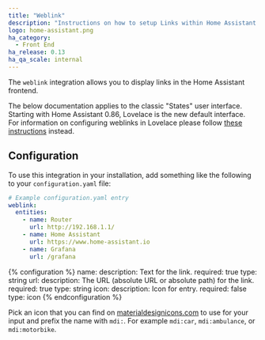 ```yaml
---
title: "Weblink"
description: "Instructions on how to setup Links within Home Assistant."
logo: home-assistant.png
ha_category:
  - Front End
ha_release: 0.13
ha_qa_scale: internal
---
```


The `weblink` integration allows you to display links in the Home Assistant frontend.

<div class='note'>

The below documentation applies to the classic "States" user interface. Starting with Home Assistant 0.86, Lovelace is the new default interface. For information on configuring weblinks in Lovelace please follow [these instructions](/lovelace/entities/#weblink) instead.

</div>

## Configuration

To use this integration in your installation, add something like the following to your `configuration.yaml` file:

```yaml
# Example configuration.yaml entry
weblink:
  entities:
    - name: Router
      url: http://192.168.1.1/
    - name: Home Assistant
      url: https://www.home-assistant.io
    - name: Grafana
      url: /grafana
```

{% configuration %}
name:
  description: Text for the link.
  required: true
  type: string
url:
  description: The URL (absolute URL or absolute path) for the link.
  required: true
  type: string
icon:
  description: Icon for entry.
  required: false
  type: icon
{% endconfiguration %}

Pick an icon that you can find on [materialdesignicons.com](https://materialdesignicons.com/) to use for your input and prefix the name with `mdi:`. For example `mdi:car`, `mdi:ambulance`, or  `mdi:motorbike`.
